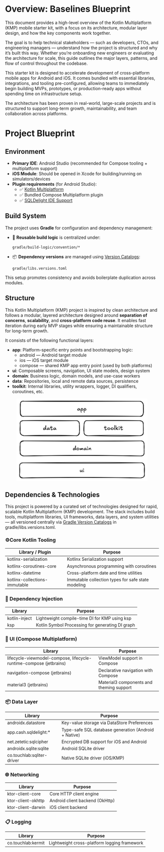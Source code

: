 # Overview: Baselines Blueprint

This document provides a high-level overview of the Kotlin Multiplatform (KMP) mobile starter kit, with a focus on
its architecture, modular layer design, and how the key components work together.

The goal is to help technical stakeholders — such as developers, CTOs, and engineering managers — understand
how the project is structured and why it’s built this way. Whether you’re onboarding new engineers or
evaluating the architecture for scale, this guide outlines the major layers, patterns, and flow of control
throughout the codebase.

This starter kit is designed to accelerate development of cross-platform mobile apps for Android and iOS.
It comes bundled with essential libraries, integrations, and tooling pre-configured, allowing teams to immediately
begin building MVPs, prototypes, or production-ready apps without spending time on infrastructure setup.

The architecture has been proven in real-world, large-scale projects and is structured to support long-term growth,
maintainability, and team collaboration across platforms.

# Project Blueprint

## Environment

- **Primary IDE**: Android Studio (recommended for Compose tooling + multiplatform support)
- **iOS Module**: Should be opened in Xcode for building/running on simulators/devices
- **Plugin requirements** (for Android Studio):
    - ✅ [Kotlin Multiplatform](https://plugins.jetbrains.com/plugin/14936-kotlin-multiplatform)
    - ✅ Bundled Compose Multiplatform plugin
    - ✅ [SQLDelight IDE Support](https://plugins.jetbrains.com/plugin/8191-sqldelight)

## Build System

The project uses **Gradle** for configuration and dependency management:

- 🔁 **Reusable build logic** is centralized under:

  `gradle/build-logic/convention/*`

- 📦 **Dependency versions** are managed
  using [Version Catalogs](https://docs.gradle.org/current/userguide/version_catalogs.html):

  `gradle/libs.versions.toml`

This setup promotes consistency and avoids boilerplate duplication across modules.

## Structure

This Kotlin Multiplatform (KMP) project is inspired by clean architecture and follows a modular, layered architecture
designed around **separation of concerns**, **scalability**, and **cross-platform code reuse**. It enables fast
iteration during early MVP stages while ensuring a maintainable structure for long-term growth.

It consists of the following functional layers:

- **app**: Platform-specific entry points and bootstrapping logic:
    - android — Android target module
    - ios — iOS target module
    - compose — shared KMP app entry point (used by both platforms)
- **ui**: Composable screens, navigation, UI state models, design system
- **domain**: Business logic, domain models, and use-case workers
- **data**: Repositories, local and remote data sources, persistence
- **toolkit**: Internal libraries, utility wrappers, logger, DI qualifiers, coroutines, etc.

<p align="center">
    <img src="../images/project-structure.png" alt="Project Structure" width="428">
</p>

## **Dependencies & Technologies**

This project is powered by a curated set of technologies designed for rapid, scalable Kotlin Multiplatform (KMP)
development. The stack includes build tools, multiplatform libraries, UI frameworks, data layers, and
system utilities — all versioned centrally
via [Gradle Version Catalogs](https://docs.gradle.org/current/userguide/version_catalogs.html) in
gradle/libs.versions.toml.

### **⚙️Core Kotlin Tooling**

| **Library / Plugin**          | **Purpose**                                        |
|-------------------------------|----------------------------------------------------|
| kotlinx-serialization         | Kotlinx Serialization support                      |
| kotlinx-coroutines-core       | Asynchronous programming with coroutines           |
| kotlinx-datetime              | Cross-platform date and time utilities             |
| kotlinx-collections-immutable | Immutable collection types for safe state modeling |

### **💉 Dependency Injection**

| **Library**   | **Purpose**                                      |
|---------------|--------------------------------------------------|
| kotlin-inject | Lightweight compile-time DI for KMP using ksp    |
| ksp           | Kotlin Symbol Processing for generating DI graph |

### **🎨 UI (Compose Multiplatform)**

| **Library**                                                        | **Purpose**                              |
|--------------------------------------------------------------------|------------------------------------------|
| lifecycle-viewmodel-compose, lifecycle-runtime-compose (jetbrains) | ViewModel support in Compose             |
| navigation-compose (jetbrains)                                     | Declarative navigation with Compose      |
| material3 (jetbrains)                                              | Material3 components and theming support |

### **📦 Data Layer**

| **Library**                | **Purpose**                                          |
|----------------------------|------------------------------------------------------|
| androidx.datastore         | Key-value storage via DataStore Preferences          |
| app.cash.sqldelight:*      | Type-safe SQL database generation (Android + Native) |
| net.zetetic:sqlcipher      | Encrypted DB support for iOS and Android             |
| androidx.sqlite:sqlite     | Android SQLite driver                                |
| co.touchlab:sqliter-driver | Native SQLite driver (iOS/KMP)                       |

### **🌐 Networking**

| **Library**        | **Purpose**                     |
|--------------------|---------------------------------|
| ktor-client-core   | Core HTTP client engine         |
| ktor-client-okhttp | Android client backend (OkHttp) |
| ktor-client-darwin | iOS client backend              |

### **📋 Logging**

| **Library**        | **Purpose**                                  |
|--------------------|----------------------------------------------|
| co.touchlab:kermit | Lightweight cross-platform logging framework |
